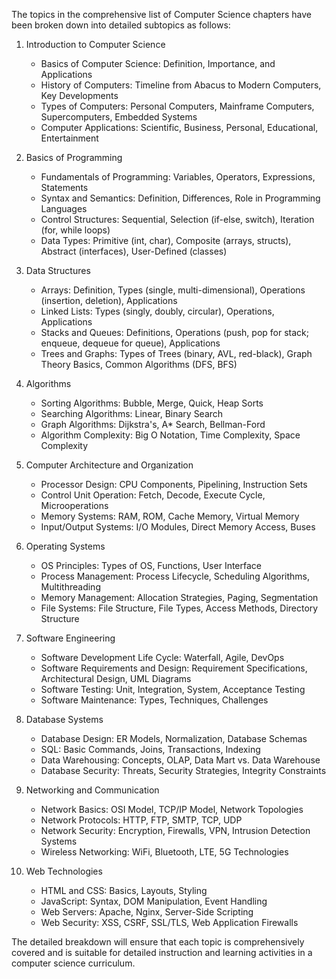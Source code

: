 The topics in the comprehensive list of Computer Science chapters have been broken down into detailed subtopics as follows:

1. Introduction to Computer Science
   - Basics of Computer Science: Definition, Importance, and Applications
   - History of Computers: Timeline from Abacus to Modern Computers, Key Developments
   - Types of Computers: Personal Computers, Mainframe Computers, Supercomputers, Embedded Systems
   - Computer Applications: Scientific, Business, Personal, Educational, Entertainment

2. Basics of Programming
   - Fundamentals of Programming: Variables, Operators, Expressions, Statements
   - Syntax and Semantics: Definition, Differences, Role in Programming Languages
   - Control Structures: Sequential, Selection (if-else, switch), Iteration (for, while loops)
   - Data Types: Primitive (int, char), Composite (arrays, structs), Abstract (interfaces), User-Defined (classes)

3. Data Structures
   - Arrays: Definition, Types (single, multi-dimensional), Operations (insertion, deletion), Applications
   - Linked Lists: Types (singly, doubly, circular), Operations, Applications
   - Stacks and Queues: Definitions, Operations (push, pop for stack; enqueue, dequeue for queue), Applications
   - Trees and Graphs: Types of Trees (binary, AVL, red-black), Graph Theory Basics, Common Algorithms (DFS, BFS)

4. Algorithms
   - Sorting Algorithms: Bubble, Merge, Quick, Heap Sorts
   - Searching Algorithms: Linear, Binary Search
   - Graph Algorithms: Dijkstra's, A* Search, Bellman-Ford
   - Algorithm Complexity: Big O Notation, Time Complexity, Space Complexity

5. Computer Architecture and Organization
   - Processor Design: CPU Components, Pipelining, Instruction Sets
   - Control Unit Operation: Fetch, Decode, Execute Cycle, Microoperations
   - Memory Systems: RAM, ROM, Cache Memory, Virtual Memory
   - Input/Output Systems: I/O Modules, Direct Memory Access, Buses

6. Operating Systems
   - OS Principles: Types of OS, Functions, User Interface
   - Process Management: Process Lifecycle, Scheduling Algorithms, Multithreading
   - Memory Management: Allocation Strategies, Paging, Segmentation
   - File Systems: File Structure, File Types, Access Methods, Directory Structure

7. Software Engineering
   - Software Development Life Cycle: Waterfall, Agile, DevOps
   - Software Requirements and Design: Requirement Specifications, Architectural Design, UML Diagrams
   - Software Testing: Unit, Integration, System, Acceptance Testing
   - Software Maintenance: Types, Techniques, Challenges

8. Database Systems
   - Database Design: ER Models, Normalization, Database Schemas
   - SQL: Basic Commands, Joins, Transactions, Indexing
   - Data Warehousing: Concepts, OLAP, Data Mart vs. Data Warehouse
   - Database Security: Threats, Security Strategies, Integrity Constraints

9. Networking and Communication
   - Network Basics: OSI Model, TCP/IP Model, Network Topologies
   - Network Protocols: HTTP, FTP, SMTP, TCP, UDP
   - Network Security: Encryption, Firewalls, VPN, Intrusion Detection Systems
   - Wireless Networking: WiFi, Bluetooth, LTE, 5G Technologies

10. Web Technologies
    - HTML and CSS: Basics, Layouts, Styling
    - JavaScript: Syntax, DOM Manipulation, Event Handling
    - Web Servers: Apache, Nginx, Server-Side Scripting
    - Web Security: XSS, CSRF, SSL/TLS, Web Application Firewalls

The detailed breakdown will ensure that each topic is comprehensively covered and is suitable for detailed instruction and learning activities in a computer science curriculum.
